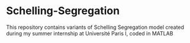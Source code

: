 # Schelling-Segregation
This repository contains variants of Schelling Segregation model created during my summer internship at Université Paris I, coded in MATLAB
